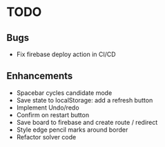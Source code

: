 # TODO

## Bugs

- Fix firebase deploy action in CI/CD

## Enhancements

- Spacebar cycles candidate mode
- Save state to localStorage: add a refresh button
- Implement Undo/redo
- Confirm on restart button
- Save board to firebase and create route / redirect
- Style edge pencil marks around border
- Refactor solver code
